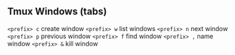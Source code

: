 ## Tmux Windows (tabs)

`<prefix> c` create window
`<prefix> w` list windows
`<prefix> n` next window
`<prefix> p` previous window
`<prefix> f` find window
`<prefix> ,` name window
`<prefix> &` kill window
